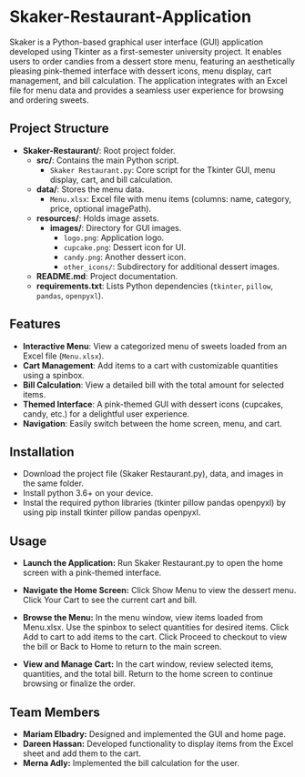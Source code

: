 # Skaker-Restaurant-Application
Skaker is a Python-based graphical user interface (GUI) application developed using Tkinter as a first-semester university project. It enables users to order candies from a dessert store menu, featuring an aesthetically pleasing pink-themed interface with dessert icons, menu display, cart management, and bill calculation. The application integrates with an Excel file for menu data and provides a seamless user experience for browsing and ordering sweets.

## Project Structure

- **Skaker-Restaurant/**: Root project folder.
  - **src/**: Contains the main Python script.
    - `Skaker Restaurant.py`: Core script for the Tkinter GUI, menu display, cart, and bill calculation.
  - **data/**: Stores the menu data.
    - `Menu.xlsx`: Excel file with menu items (columns: name, category, price, optional imagePath).
  - **resources/**: Holds image assets.
    - **images/**: Directory for GUI images.
      - `logo.png`: Application logo.
      - `cupcake.png`: Dessert icon for UI.
      - `candy.png`: Another dessert icon.
      - `other_icons/`: Subdirectory for additional dessert images.
  - **README.md**: Project documentation.
  - **requirements.txt**: Lists Python dependencies (`tkinter`, `pillow`, `pandas`, `openpyxl`).


## Features
- **Interactive Menu**: View a categorized menu of sweets loaded from an Excel file (`Menu.xlsx`).
- **Cart Management**: Add items to a cart with customizable quantities using a spinbox.
- **Bill Calculation**: View a detailed bill with the total amount for selected items.
- **Themed Interface**: A pink-themed GUI with dessert icons (cupcakes, candy, etc.) for a delightful user experience.
- **Navigation**: Easily switch between the home screen, menu, and cart.

## Installation
- Download the project file (Skaker Restaurant.py), data, and images in the same folder.
- Install python 3.6+ on your device.
- Instal the required python libraries (tkinter pillow pandas openpyxl) by using pip install tkinter pillow pandas openpyxl.


## Usage
- **Launch the Application:**
  Run Skaker Restaurant.py to open the home screen with a pink-themed interface.
  
- **Navigate the Home Screen:**
  Click Show Menu to view the dessert menu.
  Click Your Cart to see the current cart and bill.
  
- **Browse the Menu:**
  In the menu window, view items loaded from Menu.xlsx.
  Use the spinbox to select quantities for desired items.
  Click Add to cart to add items to the cart.
  Click Proceed to checkout to view the bill or Back to Home to return to the main screen.

- **View and Manage Cart:**
  In the cart window, review selected items, quantities, and the total bill.
  Return to the home screen to continue browsing or finalize the order.

## Team Members
- **Mariam Elbadry:** Designed and implemented the GUI and home page.
- **Dareen Hassan:** Developed functionality to display items from the Excel sheet and add them to the cart.
- **Merna Adly:** Implemented the bill calculation for the user.







